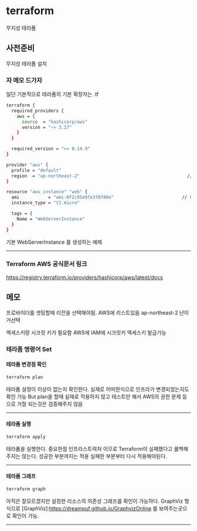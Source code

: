# terraform

무지성 테라폼

## 사전준비

무지성 테라폼 설치

### 자 메모 드가자

일단 기본적으로 테라폼의 기본 확장자는 .tf

```bash
terraform {
  required_providers {
    aws = {
      source  = "hashicorp/aws"
      version = "~> 3.27"
    }
  }

  required_version = ">= 0.14.9"
}

provider "aws" {
  profile = "default"
  region  = "ap-northeast-2"                                         // 리전 변경(한국)
}

resource "aws_instance" "web" {
  ami           = "ami-0f2c95e9fe3f8f80e"                          // 이미지는 AWS에서 골라서 복사(Amazon Linux2)
  instance_type = "t2.micro"

  tags = {
    Name = "WebServerInstance"
  }
}
```

기본 WebServerInstance 를 생성하는 예제

- - -

### Terraform AWS 공식문서 링크

<https://registry.terraform.io/providers/hashicorp/aws/latest/docs>

## 메모

프로바이더를 셋팅할때 리전을 선택해야됨.
AWS에 리스트있음 ap-northeast-2 난이거선택

엑세스키랑 시크릿 키가 필요함
AWS에 IAM에 시크릿키 엑세스키 발급가능

### 테라폼 명령어 Set

#### 테라폼 변경점 확인

```bash
terraform plan
```

테라폼 설정이 이상이 없는지 확인한다.
실재로 어떠한식으로 인프라가 변경되었는지도 확인 가능
But plan을 할때 실재로 적용하지 않고 테스트만 해서 AWS의 권한 문제 등으로 거절 되는것은 검증해주지 않음
- - -

#### 테라폼 실행

```bash
terraform apply
```

테라폼을 실행한다.
중요한점 인프라스트럭처 이므로 Terraform이 실패했다고 롤백해주지는 않는다.
성공한 부분까지는 적용 실패한 부분부터 다시 적용해야된다.
- - -

#### 테라폼 그래프

```bash
terraform graph
```

아직은 잘모르겠지만 설정한 리소스의 의존성 그래프를 확인이 가능하다.
GraphViz 형식으로 [GraphViz]:<https://dreampuf.github.io/GraphvizOnline> 를 보여주는곳으로 확인이 가능.

- - -
